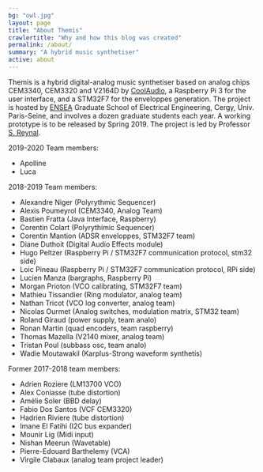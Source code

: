 ```yaml
---
bg: "owl.jpg"
layout: page
title: "About Themis"
crawlertitle: "Why and how this blog was created"
permalink: /about/
summary: "A hybrid music synthetiser"
active: about
---
```


Themis is a hybrid digital-analog music synthetiser based on analog chips CEM3340, CEM3320 and V2164D by [CoolAudio](http://coolaudio.com/), a Raspberry Pi 3 for the user interface, and a STM32F7 for the enveloppes generation. The project is hosted by [ENSEA](http://www.ensea.fr) Graduate School of Electrical Engineering, Cergy, Univ. Paris-Seine, and involves a dozen graduate students each year. A working prototype is to be released by Spring 2019. The project is led by Professor [S. Reynal](http://www-reynal.ensea.fr).

2019-2020 Team members:
- Apolline
- Luca

2018-2019 Team members:
- Alexandre Niger (Polyrythmic Sequencer)
- Alexis Poumeyrol (CEM3340, Analog Team)
- Bastien Fratta (Java Interface, Raspberry)
- Corentin Colart (Polyrythimic Sequencer)
- Corentin Mantion (ADSR enveloppes, STM32F7 team)
- Diane Duthoit (Digital Audio Effects module)
- Hugo Peltzer (Raspberry Pi / STM32F7 communication protocol, stm32 side)
- Loic Pineau  (Raspberry Pi / STM32F7 communication protocol, RPi side)
- Lucien Manza (bargraphs, Raspberry Pi)
- Morgan Prioton (VCO calibrating, STM32F7 team)
- Mathieu Tissandier (Ring modulator, analog team)
- Nathan Tricot (VCO log converter, analog team)
- Nicolas Ourmet (Analog switches, modulation matrix, STM32 team)
- Roland Giraud (power supply, team analo)
- Ronan Martin (quad encoders, team raspberry)
- Thomas Mazella (V2140 mixer, analog team)
- Tristan Poul (subbass osc, team analo)
- Wadie Moutawakil (Karplus-Strong waveform synthetis)

Former 2017-2018 team members:
- Adrien Roziere (LM13700 VCO)
- Alex Coniasse (tube distortion)
- Amélie Soler (BBD delay)
- Fabio Dos Santos (VCF CEM3320)
- Hadrien Riviere (tube distortion)
- Imane El Fatihi (I2C bus expander)
- Mounir Lig (Midi input)
- Nishan Meerun (Wavetable)
- Pierre-Edouard Barthelemy (VCA)
- Virgile Clabaux (analog team project leader)
